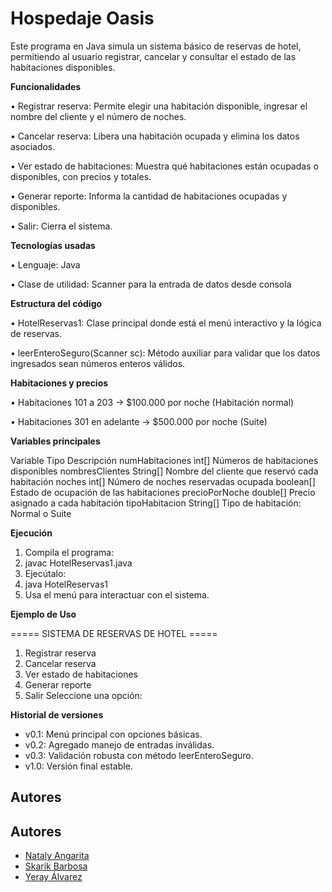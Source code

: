 
# Hospedaje Oasis

Este programa en Java simula un sistema básico de reservas de hotel, permitiendo al usuario registrar, cancelar y consultar el estado de las habitaciones disponibles.

**Funcionalidades**

•	Registrar reserva: Permite elegir una habitación disponible, ingresar el nombre del cliente y el número de noches.

•	Cancelar reserva: Libera una habitación ocupada y elimina los datos asociados.

•	Ver estado de habitaciones: Muestra qué habitaciones están ocupadas o disponibles, con precios y totales.

•	Generar reporte: Informa la cantidad de habitaciones ocupadas y disponibles.

•	Salir: Cierra el sistema.

**Tecnologías usadas**

•	Lenguaje: Java

•	Clase de utilidad: Scanner para la entrada de datos desde consola

**Estructura del código**

•	HotelReservas1: Clase principal donde está el menú interactivo y la lógica de reservas.

•	leerEnteroSeguro(Scanner sc): Método auxiliar para validar que los datos ingresados sean números enteros válidos.

**Habitaciones y precios**

•	Habitaciones 101 a 203 → $100.000 por noche (Habitación normal)

•	Habitaciones 301 en adelante → $500.000 por noche (Suite)

**Variables principales**

Variable	Tipo	Descripción
numHabitaciones	int[]	Números de habitaciones disponibles
nombresClientes	String[]	Nombre del cliente que reservó cada habitación
noches	int[]	Número de noches reservadas
ocupada	boolean[]	Estado de ocupación de las habitaciones
precioPorNoche	double[]	Precio asignado a cada habitación
tipoHabitacion	String[]	Tipo de habitación: Normal o Suite

**Ejecución**

1.	Compila el programa:
2.	javac HotelReservas1.java
3.	Ejecútalo:
4.	java HotelReservas1
5. Usa el menú para interactuar con el sistema.

**Ejemplo de Uso**

===== SISTEMA DE RESERVAS DE HOTEL =====
1. Registrar reserva
2. Cancelar reserva
3. Ver estado de habitaciones
4. Generar reporte
5. Salir
Seleccione una opción:


**Historial de versiones**
- v0.1: Menú principal con opciones básicas.
- v0.2: Agregado manejo de entradas inválidas.
- v0.3: Validación robusta con método leerEnteroSeguro.
- v1.0: Versión final estable.





## Autores

## Autores

- [Nataly Angarita](https://github.com/HxNat)
- [Skarik Barbosa](https://github.com/Skarik-L)
- [Yeray Álvarez](https://github.com/Yeray-f)


